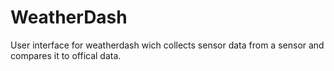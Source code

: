 # WeatherDash
User interface for weatherdash wich collects sensor data from a sensor and compares it to offical data.
